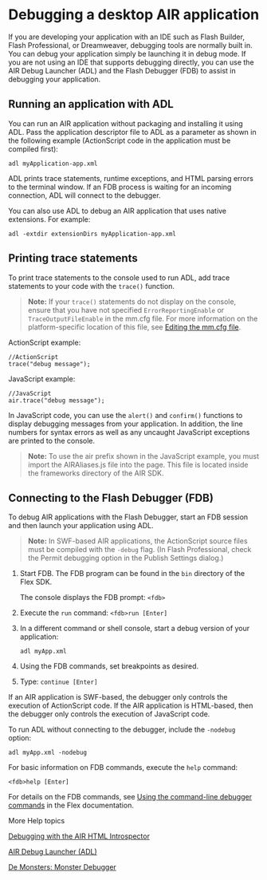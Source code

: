# Debugging a desktop AIR application

If you are developing your application with an IDE such as Flash Builder, Flash
Professional, or Dreamweaver, debugging tools are normally built in. You can
debug your application simply be launching it in debug mode. If you are not
using an IDE that supports debugging directly, you can use the AIR Debug
Launcher (ADL) and the Flash Debugger (FDB) to assist in debugging your
application.

## Running an application with ADL

You can run an AIR application without packaging and installing it using ADL.
Pass the application descriptor file to ADL as a parameter as shown in the
following example (ActionScript code in the application must be compiled first):

    adl myApplication-app.xml

ADL prints trace statements, runtime exceptions, and HTML parsing errors to the
terminal window. If an FDB process is waiting for an incoming connection, ADL
will connect to the debugger.

You can also use ADL to debug an AIR application that uses native extensions.
For example:

    adl -extdir extensionDirs myApplication-app.xml

## Printing trace statements

To print trace statements to the console used to run ADL, add trace statements
to your code with the `trace()` function.

> **Note:** If your `trace()` statements do not display on the console, ensure
> that you have not specified `ErrorReportingEnable` or `TraceOutputFileEnable`
> in the mm.cfg file. For more information on the platform-specific location of
> this file, see
> [Editing the mm.cfg file](https://web.archive.org/web/20150414032840/http://help.adobe.com/en_US/flex/using/WS2db454920e96a9e51e63e3d11c0bf69084-7fc9.html).

ActionScript example:

    //ActionScript
    trace("debug message");

JavaScript example:

    //JavaScript
    air.trace("debug message");

In JavaScript code, you can use the `alert()` and `confirm()` functions to
display debugging messages from your application. In addition, the line numbers
for syntax errors as well as any uncaught JavaScript exceptions are printed to
the console.

> **Note:** To use the air prefix shown in the JavaScript example, you must
> import the AIRAliases.js file into the page. This file is located inside the
> frameworks directory of the AIR SDK.

## Connecting to the Flash Debugger (FDB)

To debug AIR applications with the Flash Debugger, start an FDB session and then
launch your application using ADL.

> **Note:** In SWF-based AIR applications, the ActionScript source files must be
> compiled with the `-debug` flag. (In Flash Professional, check the Permit
> debugging option in the Publish Settings dialog.)

1.  Start FDB. The FDB program can be found in the `bin` directory of the Flex
    SDK.

    The console displays the FDB prompt: `<fdb>`

2.  Execute the `run` command: `<fdb>run [Enter]`

3.  In a different command or shell console, start a debug version of your
    application:

        adl myApp.xml

4.  Using the FDB commands, set breakpoints as desired.

5.  Type: `continue [Enter]`

If an AIR application is SWF-based, the debugger only controls the execution of
ActionScript code. If the AIR application is HTML-based, then the debugger only
controls the execution of JavaScript code.

To run ADL without connecting to the debugger, include the `-nodebug` option:

    adl myApp.xml -nodebug

For basic information on FDB commands, execute the `help` command:

    <fdb>help [Enter]

For details on the FDB commands, see
[Using the command-line debugger commands](https://web.archive.org/web/20150519055835/http://help.adobe.com/en_US/flex/using/WS2db454920e96a9e51e63e3d11c0bf69084-7ffb.html#WS2db454920e96a9e51e63e3d11c0bf69084-7ed2)
in the Flex documentation.

More Help topics

[Debugging with the AIR HTML Introspector](WS5b3ccc516d4fbf351e63e3d118666ade46-7ed2.html)

[AIR Debug Launcher (ADL)](WSfffb011ac560372f-6fa6d7e0128cca93d31-8000.html)

[De Monsters: Monster Debugger](https://github.com/demonsters/monsterdebugger)
